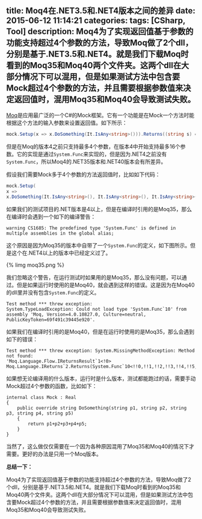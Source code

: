 title: Moq4在.NET3.5和.NET4版本之间的差异
date: 2015-06-12 11:14:21
categories:
tags: [CSharp, Tool]
description: Moq4为了实现返回值基于参数的功能支持超过4个参数的方法，导致Moq做了2个dll，分别是基于.NET3.5和.NET4。就是我们下载Moq时看到的Moq35和Moq40两个文件夹。这两个dll在大部分情况下可以混用，但是如果测试方法中包含要Mock超过4个参数的方法，并且需要根据参数值来决定返回值时，混用Moq35和Moq40会导致测试失败。
---
[Moq](https://github.com/Moq/moq4)是应用最广泛的一个C#的Mock框架。它有一个功能是在Mock一个方法时能根据这个方法的输入参数来设置返回值。如下所示：
```c#
mock.Setup(x => x.DoSomething(It.IsAny<string>())).Returns((string s) => s.ToLower());
```

但是在Moq的版本4之前只支持最多4个参数，在版本4中开始支持最多16个参数。它的实现是通过`System.Func`来实现的，但是因为.NET4之前没有`System.Func`，所以Moq4的.NET35版本和.NET40版本会有所差异。

假设我们需要Mock多于4个参数的方法返回值时，比如如下代码：
```c#
mock.Setup(
x =>
x.DoSomething(It.IsAny<string>(), It.IsAny<string>(), It.IsAny<string>(), It.IsAny<string>(), It.IsAny<string>()).Returns((string p1, string p2, string p3, string p4, string p5) => p1+p2+p3+p4+p5);
```

如果我们的测试项目的.NET版本是4以上，但是在编译时引用的是Moq35，那么在编译时会遇到一个如下的编译警告：
```
warning CS1685: The predefined type 'System.Func' is defined in multiple assemblies in the global alias;
```

这个原因是因为Moq35的版本中自带了一个`System.Func`的定义，如下图所示。但是这个在.NET4以上的版本中已经定义过了。

{% limg moq35.png %}

我们忽略这个警告，在运行测试时如果用的是Moq35，那么没有问题，可以通过。但是如果运行时使用的是Moq40，就会遇到这样的错误。这是因为在Moq40的dll里并没有包含`System.Func`的定义。

```
Test method *** threw exception: 
System.TypeLoadException: Could not load type 'System.Func`10' from assembly 'Moq, Version=4.0.10827.0, Culture=neutral, PublicKeyToken=69f491c39445e920'.
```

如果我们在编译时引用的是Moq40，但是在运行时使用的是Moq35，那么会遇到如下的错误：
```
Test method *** threw exception: System.MissingMethodException: Method not found: 
'Moq.Language.Flow.IReturnsResult`1<!0> Moq.Language.IReturns`2.Returns(System.Func`10<!!0,!!1,!!2,!!3,!!4,!!5,!!6,!!7,!!8,!1>)'.
```

如果想无论编译用的什么版本，运行时是什么版本，测试都能跑过的话，需要手动Mock超过4个参数的函数，比如如下：
```
internal class Mock : Real
{
	public override string DoSomething(string p1, string p2, string p3, string p4, string p5)
	{
		return p1+p2+p3+p4+p5;
	}
}
```

当然了，这么做仅仅需要在一个因为各种原因混用了Moq35和Moq40的情况下才需要。更好的办法是只用一个Moq版本。

**总结一下：**

Moq4为了实现返回值基于参数的功能支持超过4个参数的方法，导致Moq做了2个dll，分别是基于.NET3.5和.NET4。就是我们下载Moq时看到的Moq35和Moq40两个文件夹。这两个dll在大部分情况下可以混用，但是如果测试方法中包含要Mock超过4个参数的方法，并且需要根据参数值来决定返回值时，混用Moq35和Moq40会导致测试失败。